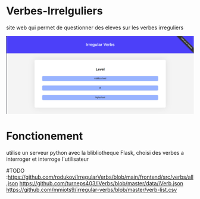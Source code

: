 # Verbes-Irrelguliers

site web qui permet de questionner des eleves sur les verbes irreguliers


![](./assets/image.png)

# Fonctionement

utilise un serveur python avec la blibliotheque Flask, choisi des verbes a interroger et interroge l'utilisateur

#TODO :https://github.com/rodukov/IrregularVerbs/blob/main/frontend/src/verbs/all.json
https://github.com/turneps403/iVerbs/blob/master/data/iVerb.json
https://github.com/mmiots9/irregular-verbs/blob/master/verb-list.csv